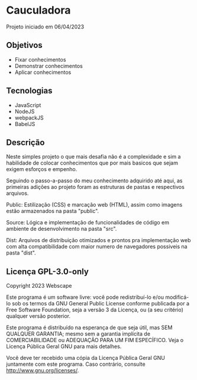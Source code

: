 # Cauculadora 

Projeto iniciado em 06/04/2023

## Objetivos

- Fixar conhecimentos
- Demonstrar conhecimentos
- Aplicar conhecimentos

## Tecnologias

- JavaScript
- NodeJS
- webpackJS
- BabelJS

## Descrição

Neste simples projeto o que mais desafia não é a complexidade e sim a habilidade de colocar conhecimentos que por mais basicos que sejam exigem esforços e empenho.

Seguindo o passo-a-passo do meu conhecimento adquirido até aqui, as primeiras adições ao projeto foram as estruturas de pastas e respectivos arquivos.

Public: Estilização (CSS) e marcação web (HTML), assim como imagens estão armazenados na pasta "public".

Source: Lógica e implementação de funcionalidades de código em ambiente de desenvolvimento na pasta "src".

Dist: Arquivos de distribuição otimizados e prontos pra implementação web com alta compatibilidade com maior numero de navegadores possiveis na pasta "dist".

## Licença GPL-3.0-only

Copyright 2023 Webscape

Este programa é um software livre: você pode redistribuí-lo e/ou modificá-lo
sob os termos da GNU General Public License conforme publicada por
a Free Software Foundation, seja a versão 3 da Licença, ou
(a seu critério) qualquer versão posterior.

Este programa é distribuído na esperança de que seja útil,
mas SEM QUALQUER GARANTIA; mesmo sem a garantia implícita de
COMERCIABILIDADE ou ADEQUAÇÃO PARA UM FIM ESPECÍFICO. Veja o
Licença Pública Geral GNU para mais detalhes.

Você deve ter recebido uma cópia da Licença Pública Geral GNU
juntamente com este programa. Caso contrário, consulte <http://www.gnu.org/licenses/>.